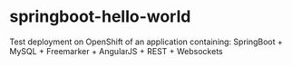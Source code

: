 # springboot-hello-world
Test deployment on OpenShift of an application containing: SpringBoot + MySQL + Freemarker + AngularJS + REST + Websockets
